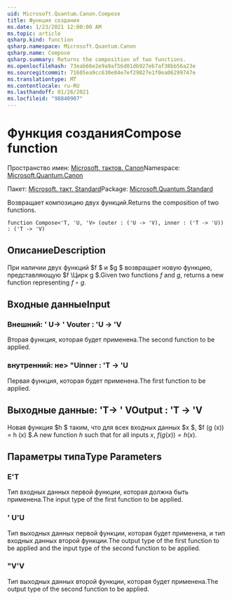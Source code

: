 ```yaml
---
uid: Microsoft.Quantum.Canon.Compose
title: Функция создания
ms.date: 1/23/2021 12:00:00 AM
ms.topic: article
qsharp.kind: function
qsharp.namespace: Microsoft.Quantum.Canon
qsharp.name: Compose
qsharp.summary: Returns the composition of two functions.
ms.openlocfilehash: 73eab66e2e9a9af56d01db927eb7af38bb56a23e
ms.sourcegitcommit: 71605ea9cc630e84e7ef29027e1f0ea06299747e
ms.translationtype: MT
ms.contentlocale: ru-RU
ms.lasthandoff: 01/26/2021
ms.locfileid: "98840907"
---
```

# <a name="compose-function"></a><span data-ttu-id="fd596-102">Функция создания</span><span class="sxs-lookup"><span data-stu-id="fd596-102">Compose function</span></span>

<span data-ttu-id="fd596-103">Пространство имен: [Microsoft. тактов. Canon](xref:Microsoft.Quantum.Canon)</span><span class="sxs-lookup"><span data-stu-id="fd596-103">Namespace: [Microsoft.Quantum.Canon](xref:Microsoft.Quantum.Canon)</span></span>

<span data-ttu-id="fd596-104">Пакет: [Microsoft. такт. Standard](https://nuget.org/packages/Microsoft.Quantum.Standard)</span><span class="sxs-lookup"><span data-stu-id="fd596-104">Package: [Microsoft.Quantum.Standard](https://nuget.org/packages/Microsoft.Quantum.Standard)</span></span>


<span data-ttu-id="fd596-105">Возвращает композицию двух функций.</span><span class="sxs-lookup"><span data-stu-id="fd596-105">Returns the composition of two functions.</span></span>

```qsharp
function Compose<'T, 'U, 'V> (outer : ('U -> 'V), inner : ('T -> 'U)) : ('T -> 'V)
```


## <a name="description"></a><span data-ttu-id="fd596-106">Описание</span><span class="sxs-lookup"><span data-stu-id="fd596-106">Description</span></span>

<span data-ttu-id="fd596-107">При наличии двух функций $f $ и $g $ возвращает новую функцию, представляющую $f \Цирк g $.</span><span class="sxs-lookup"><span data-stu-id="fd596-107">Given two functions $f$ and $g$, returns a new function representing $f \circ g$.</span></span>

## <a name="input"></a><span data-ttu-id="fd596-108">Входные данные</span><span class="sxs-lookup"><span data-stu-id="fd596-108">Input</span></span>

### <a name="outer--u---v"></a><span data-ttu-id="fd596-109">Внешний: ' U-> ' V</span><span class="sxs-lookup"><span data-stu-id="fd596-109">outer : 'U -> 'V</span></span>

<span data-ttu-id="fd596-110">Вторая функция, которая будет применена.</span><span class="sxs-lookup"><span data-stu-id="fd596-110">The second function to be applied.</span></span>


### <a name="inner--t---u"></a><span data-ttu-id="fd596-111">внутренний: не> "U</span><span class="sxs-lookup"><span data-stu-id="fd596-111">inner : 'T -> 'U</span></span>

<span data-ttu-id="fd596-112">Первая функция, которая будет применена.</span><span class="sxs-lookup"><span data-stu-id="fd596-112">The first function to be applied.</span></span>



## <a name="output--t---v"></a><span data-ttu-id="fd596-113">Выходные данные: 'T-> ' V</span><span class="sxs-lookup"><span data-stu-id="fd596-113">Output : 'T -> 'V</span></span>

<span data-ttu-id="fd596-114">Новая функция $h $ таким, что для всех входных данных $x $, $f (g (x)) = h (x) $.</span><span class="sxs-lookup"><span data-stu-id="fd596-114">A new function $h$ such that for all inputs $x$, $f(g(x)) = h(x)$.</span></span>

## <a name="type-parameters"></a><span data-ttu-id="fd596-115">Параметры типа</span><span class="sxs-lookup"><span data-stu-id="fd596-115">Type Parameters</span></span>

### <a name="t"></a><span data-ttu-id="fd596-116">Е</span><span class="sxs-lookup"><span data-stu-id="fd596-116">'T</span></span>

<span data-ttu-id="fd596-117">Тип входных данных первой функции, которая должна быть применена.</span><span class="sxs-lookup"><span data-stu-id="fd596-117">The input type of the first function to be applied.</span></span>
### <a name="u"></a><span data-ttu-id="fd596-118">' U</span><span class="sxs-lookup"><span data-stu-id="fd596-118">'U</span></span>

<span data-ttu-id="fd596-119">Тип выходных данных первой функции, которая будет применена, и тип входных данных второй функции.</span><span class="sxs-lookup"><span data-stu-id="fd596-119">The output type of the first function to be applied and the input type of the second function to be applied.</span></span>
### <a name="v"></a><span data-ttu-id="fd596-120">"V</span><span class="sxs-lookup"><span data-stu-id="fd596-120">'V</span></span>

<span data-ttu-id="fd596-121">Тип выходных данных второй функции, которая будет применена.</span><span class="sxs-lookup"><span data-stu-id="fd596-121">The output type of the second function to be applied.</span></span>